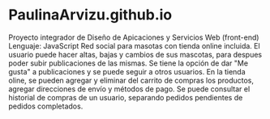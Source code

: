 # PaulinaArvizu.github.io
Proyecto integrador de Diseño de Apicaciones y Servicios Web (front-end)
Lenguaje: JavaScript
Red social para masotas con tienda online incluida.
El usuario puede hacer altas, bajas y cambios de sus mascotas, para despues poder subir publicaciones de las mismas. Se tiene la opción de dar "Me gusta" a publicaciones y se puede seguir a otros usuarios. En la tienda oline, se pueden agregar y eliminar del carrito de compras los productos, agregar direcciones de envío y métodos de pago.
Se puede consultar el historial de compras de un usuario, separando pedidos pendientes de pedidos completados.
